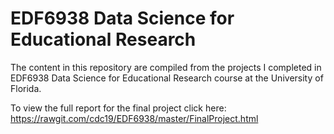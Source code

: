 # EDF6938 Data Science for Educational Research

The content in this repository are compiled from the projects I completed in EDF6938 Data Science for Educational Research course at the University of Florida.

To view the full report for the final project click here: 
https://rawgit.com/cdc19/EDF6938/master/FinalProject.html
